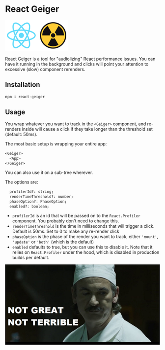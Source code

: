 # React Geiger

<img src="./logo.png" height="100">

React Geiger is a tool for "audiolizing" React performance issues. You can have it running in the background and clicks will point your attention to excessive (slow) component rerenders.

## Installation

```bash
npm i react-geiger
```

## Usage

You wrap whatever you want to track in the `<Geiger>` component, and re-renders inside will cause a click if they take longer than the threshold set (default: 50ms).

The most basic setup is wrapping your entire app:

```tsx
<Geiger>
  <App>
</Geiger>
```

You can also use it on a sub-tree wherever.

The options are:

```tsx
  profilerId?: string;
  renderTimeThreshold?: number;
  phaseOption?: PhaseOption;
  enabled?: boolean;
```

- `profilerId` is an id that will be passed on to the `React.Profiler` component. You probably don't need to change this.
- `renderTimeThreshold` is the time in milliseconds that will trigger a click. Default is 50ms. Set to 0 to make any re-render click
- `phaseOption` is the phase of the render you want to track, either `'mount'`, `'update'` or `'both'` (which is the default)
- `enabled` defaults to true, but you can use this to disable it. Note that it relies on `React.Profiler` under the hood, which is disabled in production builds per default.

![Not Great, Not Terrible](./not-great-not-terrible.jpg)

